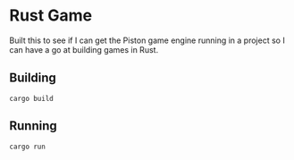 # Rust Game

Built this to see if I can get the Piston game engine running in a project so I can have a go at building games in Rust.

## Building
`cargo build`

## Running
`cargo run`
